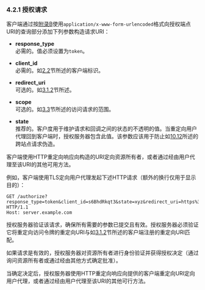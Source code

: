 ### 4.2.1 授权请求

客户端通过按[附录B](../AppendixB/b.md)使用`application/x-www-form-urlencoded`格式向授权端点URI的查询部分添加下列参数构造请求URI：

-  **response_type**    
  必需的。值必须设置为`token`。

-  **client_id**    
  必需的。如[2.2](../Section02/2.2.md)节所述的客户端标识。

-  **redirect_uri**    
  可选的。如[3.1.2](../Section03/3.1.2.md)节所述。

-  **scope**    
  可选的。如[3.3](../Section03/3.3.md)节所述的访问请求的范围。

-  **state**    
  推荐的。客户度用于维护请求和回调之间的状态的不透明的值。当重定向用户代理回到客户端时，授权服务器包含此值。该参数应该用于防止如[10.12](../Section10/10.12.md)所述的跨站点请求伪造。

客户端使用HTTP重定向响应向构造的URI定向资源所有者，或者通过经由用户代理至该URI的其他可用方法。

例如，客户端使用TLS定向用户代理发起下述HTTP请求（额外的换行仅用于显示目的）：

    GET /authorize?response_type=token&client_id=s6BhdRkqt3&state=xyz&redirect_uri=https%3A%2F%2Fclient%2Eexample%2Ecom%2Fcb HTTP/1.1
    Host: server.example.com

授权服务器验证该请求，确保所有需要的参数已提交且有效。授权服务器必须验证它将重定向访问令牌的重定向URI与如[3.1.2](../Section03/3.1.2.md)节所述的客户端注册的重定向URI匹配。

如果请求是有效的，授权服务器对资源所有者进行身份验证并获得授权决定（通过询问资源所有者或通过经由其他方式确定批准）。

当确定决定后，授权服务器使用HTTP重定向响应向提供的客户端重定向URI定向用户代理，或者通过经由用户代理至该URI的其他可行方法。